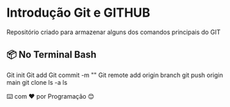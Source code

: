 # Introdução Git e GITHUB

Repositório criado para armazenar alguns dos comandos principais do GIT

## 📦 No Terminal Bash

Git init
Git add 
Git commit -m ""
Git remote add origin branch
git push origin main
git clone
ls -a
ls

⌨️ com ❤️ por Programação 😊
